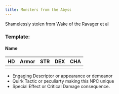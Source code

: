 ```yaml
---
title: Monsters from the Abyss
---
```


Shamelessly stolen from Wake of the Ravager et al


### Template:

#### Name
|HD |Armor|STR|DEX|CHA|
|:-:|:---:|:-:|:-:|:-:|
|||||
- Engaging Descriptor or appearance or demeanor
- Quirk Tactic or peculiarty making this NPC unique
- Special Effect or Critical Damage consequence.
